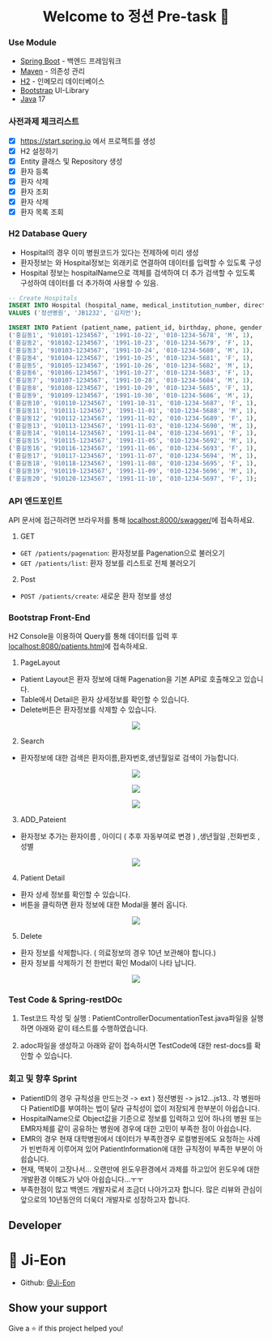 <h1 align="center">Welcome to 정션 Pre-task 👋</h1>

### Use Module

* [Spring Boot](https://spring.io/projects/spring-boot) - 백엔드 프레임워크
* [Maven](https://maven.apache.org/) - 의존성 관리
* [H2](https://www.h2database.com/html/main.html) - 인메모리 데이터베이스
* [Bootstrap](https://getbootstrap.com/) UI-Library
* [Java](https://www.oracle.com/java/technologies/javase/jdk17-archive-downloads.html)  17


### 사전과제 체크리스트

- [x] https://start.spring.io 에서 프로젝트를 생성
- [x] H2 설정하기
- [x] Entity 클래스 및 Repository 생성
- [x] 환자 등록
- [x] 환자 삭제
- [x] 환자 조회
- [x] 환자 삭제
- [x] 환자 목록 조회 

### H2 Database Query
- Hospital의 경우 이미 병원코드가 있다는 전제하에 미리 생성
- 환자정보는 와 Hospital정보는 외래키로 연결하여 데이터를 입력할 수 있도록 구성
- Hospital 정보는 hospitalName으로 객체를 검색하여 더 추가 검색할 수 있도록 구성하여 데이터를 더 추가하여 사용할 수 있음.

```sql
-- Create Hospitals
INSERT INTO Hospital (hospital_name, medical_institution_number, director_name)
VALUES ('정션병원', 'JB1232', '김지언');
```

```sql
INSERT INTO Patient (patient_name, patient_id, birthday, phone, gender, hospital_id) VALUES
('홍길동1', '910101-1234567', '1991-10-22', '010-1234-5678', 'M', 1),
('홍길동2', '910102-1234567', '1991-10-23', '010-1234-5679', 'F', 1),
('홍길동3', '910103-1234567', '1991-10-24', '010-1234-5680', 'M', 1),
('홍길동4', '910104-1234567', '1991-10-25', '010-1234-5681', 'F', 1),
('홍길동5', '910105-1234567', '1991-10-26', '010-1234-5682', 'M', 1),
('홍길동6', '910106-1234567', '1991-10-27', '010-1234-5683', 'F', 1),
('홍길동7', '910107-1234567', '1991-10-28', '010-1234-5684', 'M', 1),
('홍길동8', '910108-1234567', '1991-10-29', '010-1234-5685', 'F', 1),
('홍길동9', '910109-1234567', '1991-10-30', '010-1234-5686', 'M', 1),
('홍길동10', '910110-1234567', '1991-10-31', '010-1234-5687', 'F', 1),
('홍길동11', '910111-1234567', '1991-11-01', '010-1234-5688', 'M', 1),
('홍길동12', '910112-1234567', '1991-11-02', '010-1234-5689', 'F', 1),
('홍길동13', '910113-1234567', '1991-11-03', '010-1234-5690', 'M', 1),
('홍길동14', '910114-1234567', '1991-11-04', '010-1234-5691', 'F', 1),
('홍길동15', '910115-1234567', '1991-11-05', '010-1234-5692', 'M', 1),
('홍길동16', '910116-1234567', '1991-11-06', '010-1234-5693', 'F', 1),
('홍길동17', '910117-1234567', '1991-11-07', '010-1234-5694', 'M', 1),
('홍길동18', '910118-1234567', '1991-11-08', '010-1234-5695', 'F', 1),
('홍길동19', '910119-1234567', '1991-11-09', '010-1234-5696', 'M', 1),
('홍길동20', '910120-1234567', '1991-11-10', '010-1234-5697', 'F', 1);
```

### API 엔드포인트

API 문서에 접근하려면 브라우저를 통해 [localhost:8000/swagger/](http://localhost:8000/swagger/)에 접속하세요.

1. GET
- `GET /patients/pagenation`: 환자정보를 Pagenation으로 불러오기
- `GET /patients/list`: 환자 정보를 리스트로 전체 불러오기

2. Post
- `POST /patients/create`: 새로운 환자 정보를 생성


### Bootstrap Front-End 

H2 Console을 이용하여 Query를 통해 데이터를 입력 후  [localhost:8080/patients.html](localhost:8080/patients.html)에 접속하세요.

1. PageLayout
- Patient Layout은 환자 정보에 대해 Pagenation을 기본 API로 호출해오고 있습니다.
- Table에서 Detail은 환자 상세정보를 확인할 수 있습니다.
- Delete버튼은 환자정보를 삭제할 수 있습니다.

<p align="center">
  <img src="https://github.com/Ji-Eon/HD_Works/blob/HD_Dev_Works/git_images/page_layout.png?raw=true">
</p>

2. Search
- 환자정보에 대한 검색은 환자이름,환자번호,생년월일로 검색이 가능합니다.

<p align="center">
  <img src="https://github.com/Ji-Eon/HD_Works/blob/HD_Dev_Works/git_images/pname_search_1.png?raw=true">
</p>

<p align="center">
  <img src="https://github.com/Ji-Eon/HD_Works/blob/HD_Dev_Works/git_images/pname_search_2.png?raw=true">
</p>

<p align="center">
  <img src="https://github.com/Ji-Eon/HD_Works/blob/HD_Dev_Works/git_images/p_id_search_1.png?raw=true">
</p>

3. ADD_Pateient
- 환자정보 추가는 환자이름 , 아이디 ( 추후 자동부여로 변경 ) ,생년월일 ,전화번호 , 성별

<p align="center">
  <img src="https://github.com/Ji-Eon/HD_Works/blob/HD_Dev_Works/git_images/create_patient_modal.png?raw=true">
</p>

4. Patient Detail
- 환자 상세 정보를 확인할 수 있습니다.
- 버튼을 클릭하면 환자 정보에 대한 Modal을 불러 옵니다.

<p align="center">
  <img src="https://github.com/Ji-Eon/HD_Works/blob/HD_Dev_Works/git_images/detail_modal_result.png?raw=true">
</p>

5. Delete 
- 환자 정보를 삭제합니다. ( 의료정보의 경우 10년 보관해야 합니다.)
- 환자 정보를 삭제하기 전 한번더 확인 Modal이 나타 납니다.

<p align="center">
  <img src="https://github.com/Ji-Eon/HD_Works/blob/HD_Dev_Works/git_images/delete_modal.png?raw=true">
</p>


### Test Code & Spring-restDOc
1. Test코드 작성 및 실행 : PatientControllerDocumentationTest.java파일을 실행하면 아래와 같이 테스트를 수행하였습니다.


2. adoc파일을 생성하고 아래와 같이 접속하시면 TestCode에 대한 rest-docs를 확인할 수 있습니다.


### 회고 및 향후 Sprint
- PatientID의 경우 규칙성을 만드는것 -> ext ) 정션병원 -> js12...js13.. 각 병원마다 PatientID를 부여하는 법이 달라 규칙성이 없이 저장되게 한부분이 아쉽습니다.
- HospitalName으로 Object값을 기준으로 정보를 입력하고 있어 하나의 병원 또는 EMR자체를 같이 공유하는 병원에 경우에 대한 고민이 부족한 점이 아쉽습니다.
- EMR의 경우 현재 대학병원에서 데이터가 부족한경우 로컬병원에도 요청하는 사례가 빈번하게 이루어져 있어 PatientInformation에 대한 규칙정이 부족한 부분이 아쉽습니다.
- 현재, 맥북이 고장나서... 오랜만에 윈도우환경에서 과제를 하고있어 윈도우에 대한 개발환경 이해도가 낮아 아쉽습니다...ㅜㅜ
- 부족한점이 많고 백엔드 개발자로서 조금더 나아가고자 합니다. 많은 리뷰와 관심이 앞으로의 10년동안의 더욱더 개발자로 성장하고자 합니다. 


## Developer

👤 **Ji-Eon**
=======

* Github: [@Ji-Eon](https://github.com/Ji-Eon)

## Show your support

Give a ⭐️ if this project helped you!